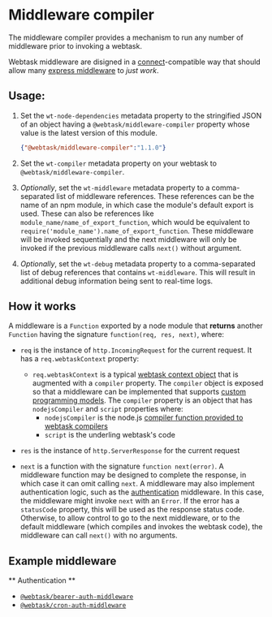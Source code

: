 # Middleware compiler

The middleware compiler provides a mechanism to run any number of middleware prior to invoking a webtask.

Webtask middleware are disigned in a [connect](https://github.com/senchalabs/connect)-compatible way that should allow many [express middleware](https://expressjs.com/en/resources/middleware.html) to *just work*.



## Usage:

1. Set the `wt-node-dependencies` metadata property to the stringified JSON of an object having a `@webtask/middleware-compiler` property whose value is the latest version of this module.

    ```json
    {"@webtask/middleware-compiler":"1.1.0"}
    ```

2. Set the `wt-compiler` metadata property on your webtask to `@webtask/middleware-compiler`.

3. *Optionally*, set the `wt-middleware` metadata property to a comma-separated list of middleware references. These references can be the name of an npm module, in which case the module's default export is used. These can also be references like `module_name/name_of_export_function`, which would be equivalent to `require('module_name').name_of_export_function`. These middleware will be invoked sequentially and the next middleware will only be invoked if the previous middleware calls `next()` without argument.

3. *Optionally*, set the `wt-debug` metadata property to a comma-separated list of debug references that contains `wt-middleware`. This will result in additional debug information being sent to real-time logs.



## How it works

A middleware is a `Function` exported by a node module that **returns** another `Function` having the signature `function(req, res, next)`, where:

- `req` is the instance of `http.IncomingRequest` for the current request. It has a `req.webtaskContext` property:
    - `req.webtaskContext` is a typical [webtask context object](https://webtask.io/docs/context) that is augmented with a `compiler` property. The `compiler` object is exposed so that a middleware can be implemented that supports [custom programming models](https://webtask.io/docs/webtask-compilers). The `compiler` property is an object that has `nodejsCompiler` and `script` properties where:
        - `nodejsCompiler` is the node.js [compiler function provided to webtask compilers](https://webtask.io/docs/webtask-compilers)
        - `script` is the underling webtask's code

- `res` is the instance of `http.ServerResponse` for the current request
- `next` is a function with the signature `function next(error)`. A middleware function may be designed to complete the response, in which case it can omit calling `next`. A middleware may also implement authentication logic, such as the [authentication]() middleware. In this case, the middleware might invoke `next` with an `Error`. If the error has a `statusCode` property, this will be used as the response status code. Otherwise, to allow control to go to the next middleware, or to the default middleware (which compiles and invokes the webtask code), the middleware can call `next()` with no arguments.



## Example middleware

** Authentication **

- [`@webtask/bearer-auth-middleware`](../bearer-auth-middleware)
- [`@webtask/cron-auth-middleware`](../cron-auth-middleware)
